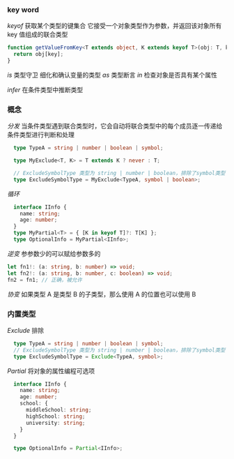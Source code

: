 


### key word

*keyof* 获取某个类型的键集合 它接受一个对象类型作为参数，并返回该对象所有 key 值组成的联合类型
```ts
function getValueFromKey<T extends object, K extends keyof T>(obj: T, key: K) {
  return obj[key];
}
```

*is* 类型守卫 细化和确认变量的类型
*as* 类型断言 
*in* 检查对象是否具有某个属性

*infer* 在条件类型中推断类型


### 概念

*分发* 当条件类型遇到联合类型时，它会自动将联合类型中的每个成员逐一传递给条件类型进行判断和处理
  ```ts
    type TypeA = string | number | boolean | symbol;

    type MyExclude<T, K> = T extends K ? never : T;

    // ExcludeSymbolType 类型为 string | number | boolean，排除了symbol类型
    type ExcludeSymbolType = MyExclude<TypeA, symbol | boolean>;
  ```
*循环*
  ```ts
    interface IInfo {
      name: string;
      age: number;
    }
    type MyPartial<T> = { [K in keyof T]?: T[K] };
    type OptionalInfo = MyPartial<IInfo>;
  ```

*逆变* 参参数少的可以赋给参数多的
  ```ts
  let fn1!: (a: string, b: number) => void;
  let fn2!: (a: string, b: number, c: boolean) => void;
  fn2 = fn1; // 正确，被允许
  ```

*协变* 如果类型 A 是类型 B 的子类型，那么使用 A 的位置也可以使用 B


### 内置类型

*Exclude* 排除
  ```ts
    type TypeA = string | number | boolean | symbol;
    // ExcludeSymbolType 类型为 string | number | boolean，排除了symbol类型
    type ExcludeSymbolType = Exclude<TypeA, symbol>;
  ```

*Partial* 将对象的属性编程可选项 
  ```ts
    interface IInfo {
      name: string;
      age: number;
      school: {
        middleSchool: string;
        highSchool: string;
        university: string;
      }
    }

    type OptionalInfo = Partial<IInfo>;
  ```